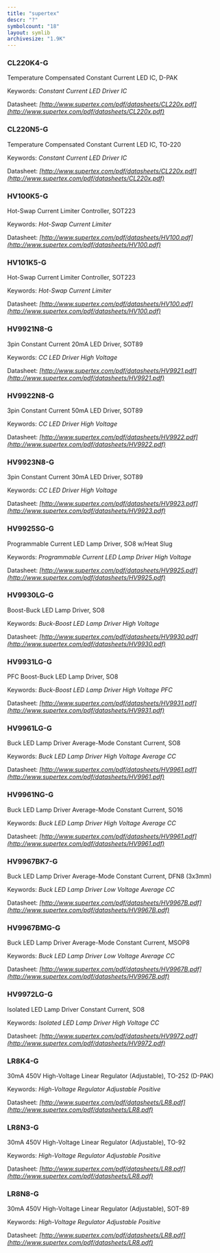 ```yaml
---
title: "supertex"
descr: "?"
symbolcount: "18"
layout: symlib
archivesize: "1.9K"
---
```


### CL220K4-G
Temperature Compensated Constant Current LED IC, D-PAK


Keywords: *Constant Current LED Driver IC*

Datasheet: *[http://www.supertex.com/pdf/datasheets/CL220x.pdf](http://www.supertex.com/pdf/datasheets/CL220x.pdf)*

### CL220N5-G
Temperature Compensated Constant Current LED IC, TO-220


Keywords: *Constant Current LED Driver IC*

Datasheet: *[http://www.supertex.com/pdf/datasheets/CL220x.pdf](http://www.supertex.com/pdf/datasheets/CL220x.pdf)*

### HV100K5-G
Hot-Swap Current Limiter Controller, SOT223


Keywords: *Hot-Swap Current Limiter*

Datasheet: *[http://www.supertex.com/pdf/datasheets/HV100.pdf](http://www.supertex.com/pdf/datasheets/HV100.pdf)*

### HV101K5-G
Hot-Swap Current Limiter Controller, SOT223


Keywords: *Hot-Swap Current Limiter*

Datasheet: *[http://www.supertex.com/pdf/datasheets/HV100.pdf](http://www.supertex.com/pdf/datasheets/HV100.pdf)*

### HV9921N8-G
3pin Constant Current 20mA LED Driver, SOT89


Keywords: *CC LED Driver High Voltage*

Datasheet: *[http://www.supertex.com/pdf/datasheets/HV9921.pdf](http://www.supertex.com/pdf/datasheets/HV9921.pdf)*

### HV9922N8-G
3pin Constant Current 50mA LED Driver, SOT89


Keywords: *CC LED Driver High Voltage*

Datasheet: *[http://www.supertex.com/pdf/datasheets/HV9922.pdf](http://www.supertex.com/pdf/datasheets/HV9922.pdf)*

### HV9923N8-G
3pin Constant Current 30mA LED Driver, SOT89


Keywords: *CC LED Driver High Voltage*

Datasheet: *[http://www.supertex.com/pdf/datasheets/HV9923.pdf](http://www.supertex.com/pdf/datasheets/HV9923.pdf)*

### HV9925SG-G
Programmable Current LED Lamp Driver, SO8 w/Heat Slug


Keywords: *Programmable Current LED Lamp Driver High Voltage*

Datasheet: *[http://www.supertex.com/pdf/datasheets/HV9925.pdf](http://www.supertex.com/pdf/datasheets/HV9925.pdf)*

### HV9930LG-G
Boost-Buck LED Lamp Driver, SO8


Keywords: *Buck-Boost LED Lamp Driver High Voltage*

Datasheet: *[http://www.supertex.com/pdf/datasheets/HV9930.pdf](http://www.supertex.com/pdf/datasheets/HV9930.pdf)*

### HV9931LG-G
PFC Boost-Buck LED Lamp Driver, SO8


Keywords: *Buck-Boost LED Lamp Driver High Voltage PFC*

Datasheet: *[http://www.supertex.com/pdf/datasheets/HV9931.pdf](http://www.supertex.com/pdf/datasheets/HV9931.pdf)*

### HV9961LG-G
Buck LED Lamp Driver Average-Mode Constant Current, SO8


Keywords: *Buck LED Lamp Driver High Voltage Average CC*

Datasheet: *[http://www.supertex.com/pdf/datasheets/HV9961.pdf](http://www.supertex.com/pdf/datasheets/HV9961.pdf)*

### HV9961NG-G
Buck LED Lamp Driver Average-Mode Constant Current, SO16


Keywords: *Buck LED Lamp Driver High Voltage Average CC*

Datasheet: *[http://www.supertex.com/pdf/datasheets/HV9961.pdf](http://www.supertex.com/pdf/datasheets/HV9961.pdf)*

### HV9967BK7-G
Buck LED Lamp Driver Average-Mode Constant Current, DFN8 (3x3mm)


Keywords: *Buck LED Lamp Driver Low Voltage Average CC*

Datasheet: *[http://www.supertex.com/pdf/datasheets/HV9967B.pdf](http://www.supertex.com/pdf/datasheets/HV9967B.pdf)*

### HV9967BMG-G
Buck LED Lamp Driver Average-Mode Constant Current, MSOP8


Keywords: *Buck LED Lamp Driver Low Voltage Average CC*

Datasheet: *[http://www.supertex.com/pdf/datasheets/HV9967B.pdf](http://www.supertex.com/pdf/datasheets/HV9967B.pdf)*

### HV9972LG-G
Isolated LED Lamp Driver Constant Current, SO8


Keywords: *Isolated LED Lamp Driver High Voltage CC*

Datasheet: *[http://www.supertex.com/pdf/datasheets/HV9972.pdf](http://www.supertex.com/pdf/datasheets/HV9972.pdf)*

### LR8K4-G
30mA 450V High-Voltage Linear Regulator (Adjustable), TO-252 (D-PAK)


Keywords: *High-Voltage Regulator Adjustable Positive*

Datasheet: *[http://www.supertex.com/pdf/datasheets/LR8.pdf](http://www.supertex.com/pdf/datasheets/LR8.pdf)*

### LR8N3-G
30mA 450V High-Voltage Linear Regulator (Adjustable), TO-92


Keywords: *High-Voltage Regulator Adjustable Positive*

Datasheet: *[http://www.supertex.com/pdf/datasheets/LR8.pdf](http://www.supertex.com/pdf/datasheets/LR8.pdf)*

### LR8N8-G
30mA 450V High-Voltage Linear Regulator (Adjustable), SOT-89


Keywords: *High-Voltage Regulator Adjustable Positive*

Datasheet: *[http://www.supertex.com/pdf/datasheets/LR8.pdf](http://www.supertex.com/pdf/datasheets/LR8.pdf)*

